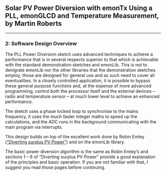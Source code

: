 ## Solar PV Power Diversion with emonTx Using a PLL, emonGLCD and Temperature Measurement, by Martin Roberts

***

### 2: Software Design Overview

The PLL Power Diversion sketch uses advanced techniques to achieve a performance that is in several respects superior to that which is achievable with the standard demonstration sketches and emonLib. This is not to denigrate emonLib nor the other libraries that the demonstration sketches employ, those are designed for general use and as such need to cover all eventualities. In a closely controlled application, it is possible to bypass these general purpose functions and, at the expense of more advanced programming, control both the processor itself and the external devices – radio and temperature sensor – at much lower level to achieve an enhanced performance.

The sketch uses a phase locked loop to synchronise to the mains frequency, it uses the much faster integer maths to speed up the calculations, and the ADC runs in the background communicating with the main program via interrupts.

This design builds on top of the excellent work done by Robin Emley ([“Diverting surplus PV Power”](../mk2/index)) and on the emonLib library.

The basic power diversion algorithm is the same as Robin Emley’s and sections 1 – 6 of “Diverting surplus PV Power” provide a good explanation of the principles and basic operation. If you are not familiar with that, I suggest you read those pages before continuing.
